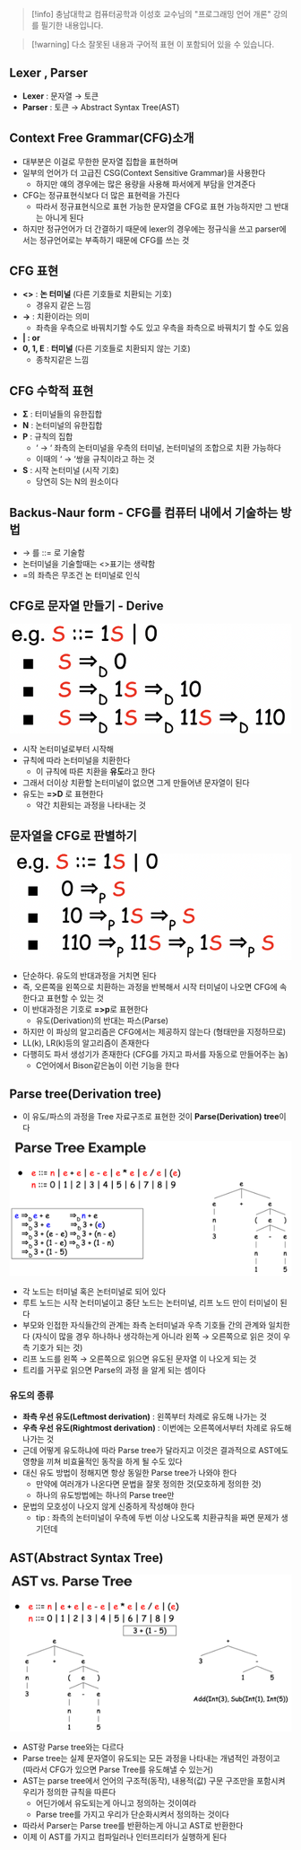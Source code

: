 > [!info] 충남대학교 컴퓨터공학과 이성호 교수님의 "프로그래밍 언어 개론" 강의를 필기한 내용입니다.

> [!warning] 다소 잘못된 내용과 구어적 표현 이 포함되어 있을 수 있습니다.

## Lexer , Parser

- **Lexer** : 문자열 → 토큰
- **Parser** : 토큰 → Abstract Syntax Tree(AST)

## Context Free Grammar(CFG)소개

- 대부분은 이걸로 무한한 문자열 집합을 표현하며
- 일부의 언어가 더 고급진 CSG(Context Sensitive Grammar)을 사용한다
	- 하지만 얘의 경우에는 많은 용량을 사용해 파서에게 부담을 안겨준다
- CFG는 정규표현식보다 더 많은 표현력을 가진다
	- 따라서 정규표현식으로 표현 가능한 문자열을 CFG로 표현 가능하지만 그 반대는 아니게 된다
- 하지만 정규언어가 더 간결하기 때문에 lexer의 경우에는 정규식을 쓰고 parser에서는 정규언어로는 부족하기 때문에 CFG를 쓰는 것

## CFG 표현

- **<>** : **논 터미널** (다른 기호들로 치환되는 기호)
	- 경유지 같은 느낌
- **→** : 치환이라는 의미
	- 좌측을 우측으로 바꿔치기할 수도 있고 우측을 좌측으로 바꿔치기 할 수도 있음
- **| : or**
- **0, 1, E** : **터미널** (다른 기호들로 치환되지 않는 기호)
	- 종착지같은 느낌

## CFG 수학적 표현

- **Σ** : 터미널들의 유한집합
- **N** : 논터미널의 유한집합
- **P** : 규칙의 집합
	- ‘ → ‘ 좌측의 논터미널을 우측의 터미널, 논터미널의 조합으로 치환 가능하다
	- 이때의 ‘ → ‘쌍을 규칙이라고 하는 것
- **S** : 시작 논터미널 (시작 기호)
	- 당연히 S는 N의 원소이다

## Backus-Naur form - CFG를 컴퓨터 내에서 기술하는 방법

- → 를 ::= 로 기술함
- 논터미널을 기술할때는 <>표기는 생략함
- =의 좌측은 무조건 논 터미널로 인식

## CFG로 문자열 만들기 - Derive

![%E1%84%8B%E1%85%B5%E1%84%85%E1%85%A9%E1%86%AB06%20-%20Syntax%20analyzer%20Parser%20-%20%E1%84%80%E1%85%AE%E1%84%86%E1%85%AE%E1%86%AB%E1%84%87%E1%85%AE%E1%86%AB%E1%84%89%E1%85%A5%E1%86%A8%E1%84%80%E1%85%B5%205fa971161b3c43cb9dc4e65313371b84/image1.png](gardens/pl/originals/pl.spring.2021.cse.cnu.ac.kr/images/06_5fa971161b3c43cb9dc4e65313371b84/image1.png)

- 시작 논터미널로부터 시작해
- 규칙에 따라 논터미널을 치환한다
	- 이 규칙에 따른 치환을 **유도**라고 한다
- 그래서 더이상 치환할 논터미널이 없으면 그게 만들어낸 문자열이 된다
- 유도는 **=>D** 로 표현한다
	- 약간 치환되는 과정을 나타내는 것

## 문자열을 CFG로 판별하기

![%E1%84%8B%E1%85%B5%E1%84%85%E1%85%A9%E1%86%AB06%20-%20Syntax%20analyzer%20Parser%20-%20%E1%84%80%E1%85%AE%E1%84%86%E1%85%AE%E1%86%AB%E1%84%87%E1%85%AE%E1%86%AB%E1%84%89%E1%85%A5%E1%86%A8%E1%84%80%E1%85%B5%205fa971161b3c43cb9dc4e65313371b84/image2.png](gardens/pl/originals/pl.spring.2021.cse.cnu.ac.kr/images/06_5fa971161b3c43cb9dc4e65313371b84/image2.png)

- 단순하다. 유도의 반대과정을 거치면 된다
- 즉, 오른쪽을 왼쪽으로 치환하는 과정을 반복해서 시작 터미널이 나오면 CFG에 속한다고 표현할 수 있는 것
- 이 반대과정은 기호로 **=>p**로 표현한다
	- 유도(Derivation)의 반대는 파스(Parse)
- 하지만 이 파싱의 알고리즘은 CFG에서는 제공하지 않는다 (형태만을 지정하므로)
- LL(k), LR(k)등의 알고리즘이 존재한다
- 다행히도 파서 생성기가 존재한다 (CFG를 가지고 파서를 자동으로 만들어주는 놈)
	- C언어에서 Bison같은놈이 이런 기능을 한다

## Parse tree(Derivation tree)

- 이 유도/파스의 과정을 Tree 자료구조로 표현한 것이 **Parse(Derivation) tree**이다

![%E1%84%8B%E1%85%B5%E1%84%85%E1%85%A9%E1%86%AB06%20-%20Syntax%20analyzer%20Parser%20-%20%E1%84%80%E1%85%AE%E1%84%86%E1%85%AE%E1%86%AB%E1%84%87%E1%85%AE%E1%86%AB%E1%84%89%E1%85%A5%E1%86%A8%E1%84%80%E1%85%B5%205fa971161b3c43cb9dc4e65313371b84/image3.png](gardens/pl/originals/pl.spring.2021.cse.cnu.ac.kr/images/06_5fa971161b3c43cb9dc4e65313371b84/image3.png)

- 각 노드는 터미널 혹은 논터미널로 되어 있다 
- 루트 노드는 시작 논터미널이고 중단 노드는 논터미널, 리프 노드 만이 터미널이 된다
- 부모와 인접한 자식들간의 관계는 좌측 논터미널과 우측 기호들 간의 관계와 일치한다 (자식이 많을 경우 하나하나 생각하는게 아니라 왼쪽 → 오른쪽으로 읽은 것이 우측 기호가 되는 것)
- 리프 노드를 왼쪽 → 오른쪽으로 읽으면 유도된 문자열 이 나오게 되는 것
- 트리를 거꾸로 읽으면 Parse의 과정 을 알게 되는 셈이다

### 유도의 종류

- **좌측 우선 유도(Leftmost derivation)** : 왼쪽부터 차례로 유도해 나가는 것
- **우측 우선 유도(Rightmost derivation)** : 이번에는 오른쪽에서부터 차례로 유도해나가는 것
- 근데 어떻게 유도하냐에 따라 Parse tree가 달라지고 이것은 결과적으로 AST에도 영향을 끼쳐 비효율적인 동작을 하게 될 수도 있다
- 대신 유도 방법이 정해지면 항상 동일한 Parse tree가 나와야 한다
	- 만약에 여러개가 나온다면 문법을 잘못 정의한 것(모호하게 정의한 것)
	- 하나의 유도방법에는 하나의 Parse tree만
- 문법의 모호성이 나오지 않게 신중하게 작성해야 한다
	- tip : 좌측의 논터미널이 우측에 두번 이상 나오도록 치환규칙을 짜면 문제가 생기던데

## AST(Abstract Syntax Tree)

![%E1%84%8B%E1%85%B5%E1%84%85%E1%85%A9%E1%86%AB06%20-%20Syntax%20analyzer%20Parser%20-%20%E1%84%80%E1%85%AE%E1%84%86%E1%85%AE%E1%86%AB%E1%84%87%E1%85%AE%E1%86%AB%E1%84%89%E1%85%A5%E1%86%A8%E1%84%80%E1%85%B5%205fa971161b3c43cb9dc4e65313371b84/image4.png](gardens/pl/originals/pl.spring.2021.cse.cnu.ac.kr/images/06_5fa971161b3c43cb9dc4e65313371b84/image4.png)

- AST랑 Parse tree와는 다르다
- Parse tree는 실제 문자열이 유도되는 모든 과정을 나타내는 개념적인 과정이고 (따라서 CFG가 있으면 Parse Tree를 유도해낼 수 있는거)
- AST는 parse tree에서 언어의 구조적(동작), 내용적(값) 구문 구조만을 포함시켜 우리가 정의한 규칙을 따른다
	- 어딘가에서 유도되는게 아니고 정의하는 것이여라
	- Parse tree를 가지고 우리가 단순화시켜서 정의하는 것이다
- 따라서 Parser는 Parse tree를 반환하는게 아니고 AST로 반환한다
- 이제 이 AST를 가지고 컴파일러나 인터프리터가 실행하게 된다